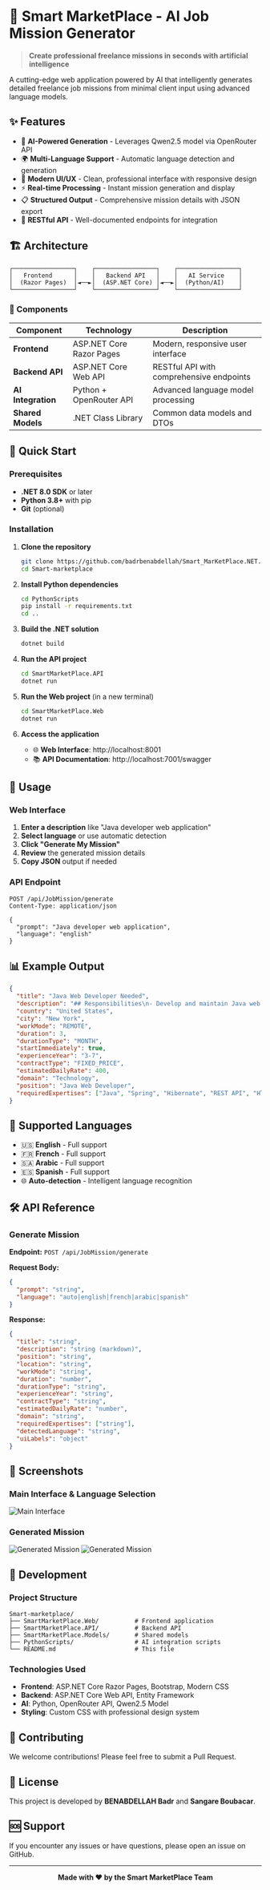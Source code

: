 # 🚀 Smart MarketPlace - AI Job Mission Generator

> **Create professional freelance missions in seconds with artificial intelligence**

A cutting-edge web application powered by AI that intelligently generates detailed freelance job missions from minimal client input using advanced language models.

## ✨ Features

- 🤖 **AI-Powered Generation** - Leverages Qwen2.5 model via OpenRouter API
- 🌍 **Multi-Language Support** - Automatic language detection and generation
- 🎨 **Modern UI/UX** - Clean, professional interface with responsive design
- ⚡ **Real-time Processing** - Instant mission generation and display
- 📋 **Structured Output** - Comprehensive mission details with JSON export
- 🔧 **RESTful API** - Well-documented endpoints for integration

## 🏗️ Architecture

```
┌─────────────────┐    ┌─────────────────┐    ┌─────────────────┐
│   Frontend      │    │   Backend API   │    │   AI Service    │
│  (Razor Pages)  │◄──►│  (ASP.NET Core) │◄──►│  (Python/AI)    │
└─────────────────┘    └─────────────────┘    └─────────────────┘
```

### 🧩 Components

| Component | Technology | Description |
|-----------|------------|-------------|
| **Frontend** | ASP.NET Core Razor Pages | Modern, responsive user interface |
| **Backend API** | ASP.NET Core Web API | RESTful API with comprehensive endpoints |
| **AI Integration** | Python + OpenRouter API | Advanced language model processing |
| **Shared Models** | .NET Class Library | Common data models and DTOs |

## 🚀 Quick Start

### Prerequisites

- **.NET 8.0 SDK** or later
- **Python 3.8+** with pip
- **Git** (optional)

### Installation

1. **Clone the repository**
   ```bash
   git clone https://github.com/badrbenabdellah/Smart_MarKetPlace.NET.git
   cd Smart-marketplace
   ```

2. **Install Python dependencies**
   ```bash
   cd PythonScripts
   pip install -r requirements.txt
   cd ..
   ```

3. **Build the .NET solution**
   ```bash
   dotnet build
   ```

4. **Run the API project**
   ```bash
   cd SmartMarketPlace.API
   dotnet run
   ```

5. **Run the Web project** (in a new terminal)
   ```bash
   cd SmartMarketPlace.Web
   dotnet run
   ```

6. **Access the application**
   - 🌐 **Web Interface**: http://localhost:8001
   - 📚 **API Documentation**: http://localhost:7001/swagger

## 📖 Usage

### Web Interface

1. **Enter a description** like "Java developer web application"
2. **Select language** or use automatic detection
3. **Click "Generate My Mission"**
4. **Review** the generated mission details
5. **Copy JSON** output if needed

### API Endpoint

```http
POST /api/JobMission/generate
Content-Type: application/json

{
  "prompt": "Java developer web application",
  "language": "english"
}
```

## 📊 Example Output

```json
{
  "title": "Java Web Developer Needed",
  "description": "## Responsibilities\n- Develop and maintain Java web applications\n- Collaborate with design and backend teams\n- Implement robust and scalable solutions\n- Participate in code reviews and testing\n\n## Requirements\n- Strong experience with Java and web technologies\n- Knowledge of Spring Framework, Hibernate\n- Understanding of RESTful APIs\n- Experience with front-end technologies (HTML, CSS, JavaScript)",
  "country": "United States",
  "city": "New York",
  "workMode": "REMOTE",
  "duration": 3,
  "durationType": "MONTH",
  "startImmediately": true,
  "experienceYear": "3-7",
  "contractType": "FIXED_PRICE",
  "estimatedDailyRate": 400,
  "domain": "Technology",
  "position": "Java Web Developer",
  "requiredExpertises": ["Java", "Spring", "Hibernate", "REST API", "HTML/CSS", "JavaScript"]
}
```

## 🎯 Supported Languages

- 🇺🇸 **English** - Full support
- 🇫🇷 **French** - Full support  
- 🇸🇦 **Arabic** - Full support
- 🇪🇸 **Spanish** - Full support
- 🌐 **Auto-detection** - Intelligent language recognition

## 🛠️ API Reference

### Generate Mission

**Endpoint:** `POST /api/JobMission/generate`

**Request Body:**
```json
{
  "prompt": "string",
  "language": "auto|english|french|arabic|spanish"
}
```

**Response:**
```json
{
  "title": "string",
  "description": "string (markdown)",
  "position": "string",
  "location": "string",
  "workMode": "string",
  "duration": "number",
  "durationType": "string",
  "experienceYear": "string",
  "contractType": "string",
  "estimatedDailyRate": "number",
  "domain": "string",
  "requiredExpertises": ["string"],
  "detectedLanguage": "string",
  "uiLabels": "object"
}
```

## 🎨 Screenshots

### Main Interface & Language Selection
![Main Interface](Images/picture_1.png)


### Generated Mission
![Generated Mission](Images/picture_2.png)
![Generated Mission](Images/picture_3.png)

## 🔧 Development

### Project Structure

```
Smart-marketplace/
├── SmartMarketPlace.Web/          # Frontend application
├── SmartMarketPlace.API/          # Backend API
├── SmartMarketPlace.Models/       # Shared models
├── PythonScripts/                 # AI integration scripts
└── README.md                      # This file
```

### Technologies Used

- **Frontend**: ASP.NET Core Razor Pages, Bootstrap, Modern CSS
- **Backend**: ASP.NET Core Web API, Entity Framework
- **AI**: Python, OpenRouter API, Qwen2.5 Model
- **Styling**: Custom CSS with professional design system

## 🤝 Contributing

We welcome contributions! Please feel free to submit a Pull Request.

## 📄 License

This project is developed by **BENABDELLAH Badr** and **Sangare Boubacar**.

## 🆘 Support

If you encounter any issues or have questions, please open an issue on GitHub.

---

<div align="center">
  <strong>Made with ❤️ by the Smart MarketPlace Team</strong>
</div>
